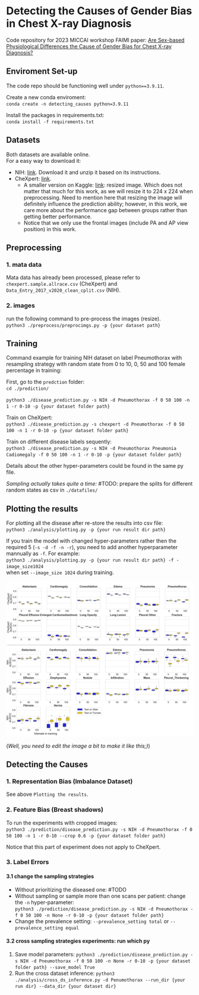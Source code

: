 # Detecting the Causes of Gender Bias in Chest X-ray Diagnosis

Code repository for 2023 MICCAI workshop FAIMI paper: [Are Sex-based Physiological Differences the Cause of Gender Bias for Chest X-ray Diagnosis?](https://arxiv.org/abs/2308.05129)


## Enviroment Set-up

The code repo should be functioning well under `python==3.9.11`.

Create a new conda enviroment:  
`conda create -n detecting_causes python=3.9.11 `

Install the packages in requirements.txt:  
`conda install -f requirements.txt`



## Datasets

Both datasets are available online.  
For a easy way to download it:
* NIH: [link](https://nihcc.app.box.com/v/ChestXray-NIHCC). Download it and unzip it based on its instructions.
* CheXpert: [link](https://stanfordaimi.azurewebsites.net/datasets/8cbd9ed4-2eb9-4565-affc-111cf4f7ebe2). 
  * A smaller version on Kaggle: [link](https://www.kaggle.com/datasets/ashery/chexpert): resized image. 
  Which does not matter that much for this work, as we will resize it to 224 x 224 when preprocessing. 
  Need to mention here that resizing the image will definitely influence the prediction ability; however, in this work, 
  we care more about the performance gap between groups rather than getting better performance. 
  * Notice that we only use the frontal images (include PA and AP view position) in this work.


## Preprocessing

### 1. mata data
Mata data has already been processed, please refer to `chexpert.sample.allrace.csv` (CheXpert) and 
`Data_Entry_2017_v2020_clean_cplit.csv` (NIH).

### 2. images
run the following command to pre-process the images (resize).  
`python3 ./preprocess/preprocimgs.py -p {your dataset path}`

## Training
Command example for training NIH dataset on label Pneumothorax with resampling strategy with random state from 0 to 10, 
0, 50 and 100 female percentage in training:  

First, go to the `predction` folder:  
`cd ./prediction/`  

`python3 ./disease_prediction.py -s NIH -d Pneumothorax -f 0 50 100 -n 1 -r 0-10 -p {your dataset folder path}`  

Train on CheXpert:    
`python3 ./disease_prediction.py -s chexpert -d Pneumothorax -f 0 50 100 -n 1 -r 0-10 -p {your dataset folder path}`  

Train on different disease labels sequently:   
`python3 ./disease_prediction.py -s NIH -d Pneumothorax Pneumonia Cadiomegaly -f 0 50 100 -n 1 -r 0-10 -p {your dataset folder path}`

Details about the other hyper-parameters could be found in the same py file.

*Sampling actually takes quite a time:*
#TODO: prepare the splits for different random states as csv in `./datafiles/`

## Plotting the results

For plotting all the disease after re-store the results into csv file:  
`python3 ./analysis/plotting.py -p {your run result dir path}`

If you train the model with changed hyper-parameters rather then the required 5 (`-s -d -f -n -r`), you need to add another hyperparameter mannually as `-f`. 
For example:   
`python3 ./analysis/plotting.py -p {your run result dir path} -f -image_size1024`  
when set `--image_size 1024` during training.

![](./imgs4readme/all_per.png)

(*Well, you need to edit the image a bit to make it like this;)*)


## Detecting the Causes
### 1. Representation Bias (Imbalance Dataset)

See above `Plotting the results`.

### 2. Feature Bias (Breast shadows)

To run the experiments with cropped images:  
`python3 ./prediction/disease_prediction.py -s NIH -d Pneumothorax -f 0 50 100 -n 1 -r 0-10 --crop 0.6 -p {your dataset folder path}`

Notice that this part of experiment does not apply to CheXpert.

### 3. Label Errors 
#### 3.1 change the sampling strategies
* Without prioritizing the diseased one: #TODO
* Without sampling or sample more than one scans per patient: change the `-n` hyper-parameter:  
`python3 ./prediction/disease_prediction.py -s NIH -d Pneumothorax -f 0 50 100 -n None -r 0-10 -p {your dataset folder path}`
* Change the prevalence setting: `--prevalence_setting total` or `--prevalence_setting equal`


#### 3.2 cross sampling strategies experiments: run which py

1) Save model parameters:
`python3 ./prediction/disease_prediction.py -s NIH -d Pneumothorax -f 0 50 100 -n None -r 0-10 -p {your dataset folder path} --save_model True`
2) Run the cross dataset inference:
`python3 ./analysis/cross_ds_inference.py -d Penumothorax --run_dir {your run dir} --data_dir {your dataset dir}`


